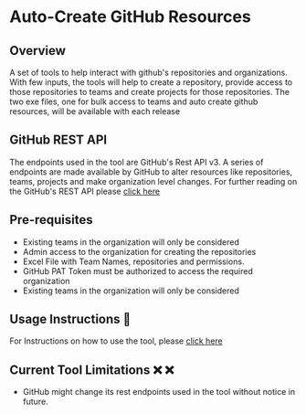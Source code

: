 # Auto-Create GitHub Resources

## Overview

A set of tools to help interact with github's repositories and organizations. With few inputs, the tools will help to create a repository, provide access to those repositories to teams and create projects for those repositories. The two exe files, one for bulk access to teams and auto create github resources, will be available with each release

## GitHub REST API

The endpoints used in the tool are GitHub's Rest API v3. A series of endpoints are made available by GitHub to alter resources like repositories, teams, projects and make organization level changes. For further reading on the GitHub's REST API please [click here](https://docs.github.com/en/free-pro-team@latest/rest/overview)

## Pre-requisites

- Existing teams in the organization will only be considered
- Admin access to the organization for creating the repositories
- Excel File with Team Names, repositories and permissions. 
- GitHub PAT Token must be authorized to access the required organization
- Existing teams in the organization will only be considered

## Usage Instructions :memo:

For Instructions on how to use the tool, please [click here](https://github.com/CanarysAutomations/github-autocreate-scripts/wiki)

## Current Tool Limitations  :x: :x:

- GitHub might change its rest endpoints used in the tool without notice in future.
